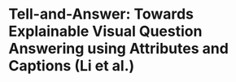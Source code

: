 # Tell-and-Answer: Towards Explainable Visual Question Answering using Attributes and Captions (Li et al.)
